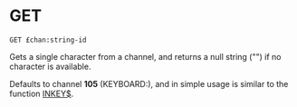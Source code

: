 # GET

`GET £chan:string-id`

Gets a single character from a channel, and returns a null string (\"\") if no character is available.

Defaults to channel **105** (KEYBOARD:), and in simple usage is similar to the function [INKEY$](man_fn-inkey.md).
